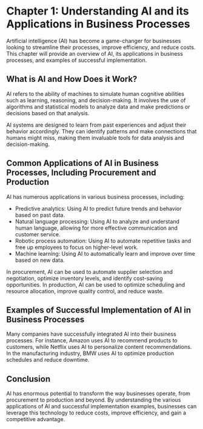 Chapter 1: Understanding AI and its Applications in Business Processes
======================================================================

Artificial intelligence (AI) has become a game-changer for businesses looking to streamline their processes, improve efficiency, and reduce costs. This chapter will provide an overview of AI, its applications in business processes, and examples of successful implementation.

What is AI and How Does it Work?
--------------------------------

AI refers to the ability of machines to simulate human cognitive abilities such as learning, reasoning, and decision-making. It involves the use of algorithms and statistical models to analyze data and make predictions or decisions based on that analysis.

AI systems are designed to learn from past experiences and adjust their behavior accordingly. They can identify patterns and make connections that humans might miss, making them invaluable tools for data analysis and decision-making.

Common Applications of AI in Business Processes, Including Procurement and Production
-------------------------------------------------------------------------------------

AI has numerous applications in various business processes, including:

* Predictive analytics: Using AI to predict future trends and behavior based on past data.
* Natural language processing: Using AI to analyze and understand human language, allowing for more effective communication and customer service.
* Robotic process automation: Using AI to automate repetitive tasks and free up employees to focus on higher-level work.
* Machine learning: Using AI to automatically learn and improve over time based on new data.

In procurement, AI can be used to automate supplier selection and negotiation, optimize inventory levels, and identify cost-saving opportunities. In production, AI can be used to optimize scheduling and resource allocation, improve quality control, and reduce waste.

Examples of Successful Implementation of AI in Business Processes
-----------------------------------------------------------------

Many companies have successfully integrated AI into their business processes. For instance, Amazon uses AI to recommend products to customers, while Netflix uses AI to personalize content recommendations. In the manufacturing industry, BMW uses AI to optimize production schedules and reduce downtime.

Conclusion
----------

AI has enormous potential to transform the way businesses operate, from procurement to production and beyond. By understanding the various applications of AI and successful implementation examples, businesses can leverage this technology to reduce costs, improve efficiency, and gain a competitive advantage.
